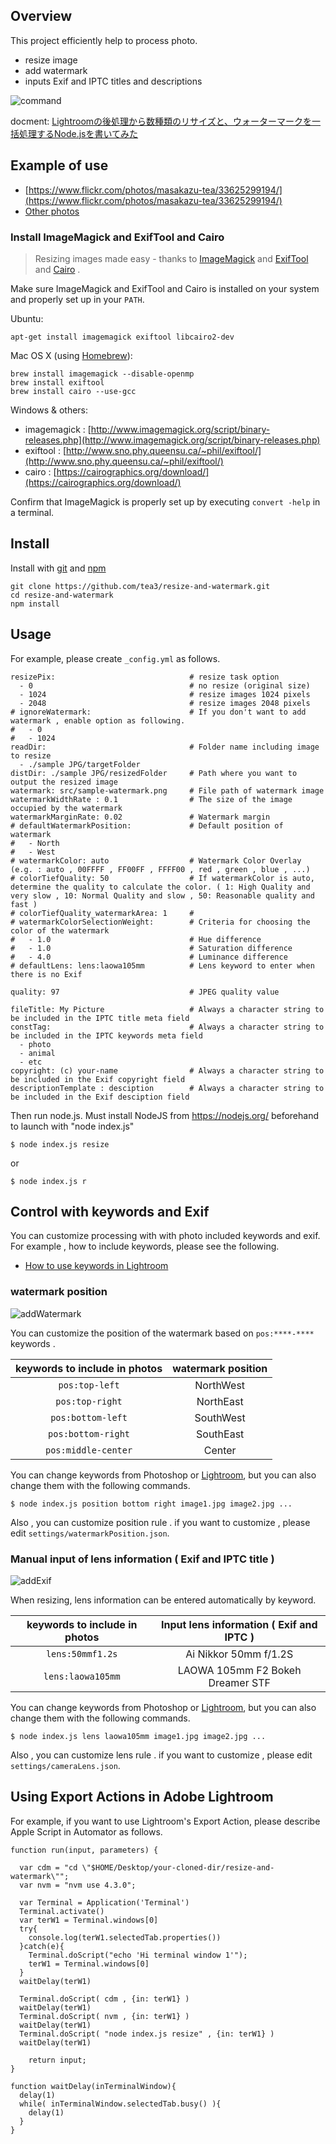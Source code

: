 ## Overview

This project efficiently help to process photo.

- resize image
- add watermark
- inputs Exif and IPTC titles and descriptions

![command](src/command.png)

docment: [Lightroomの後処理から数種類のリサイズと、ウォーターマークを一括処理するNode.jsを書いてみた](https://tea3.github.io/p/17/lightroom-resize-and-watermark-nodejs)

## Example of use

- [https://www.flickr.com/photos/masakazu-tea/33625299194/](https://www.flickr.com/photos/masakazu-tea/33625299194/)
- [Other photos](https://www.flickr.com/photos/tags/tea81p)


### Install ImageMagick and ExifTool and Cairo

> Resizing images made easy - thanks to [ImageMagick](http://www.imagemagick.org/) and [ExifTool](http://www.sno.phy.queensu.ca/~phil/exiftool/) and [Cairo](https://cairographics.org/) .

Make sure ImageMagick and ExifTool and Cairo is installed on your system and properly set up in your `PATH`.

Ubuntu:

```shell
apt-get install imagemagick exiftool libcairo2-dev
```

Mac OS X (using [Homebrew](http://brew.sh/)):

```shell
brew install imagemagick --disable-openmp
brew install exiftool
brew install cairo --use-gcc
```

Windows & others:

- imagemagick : [http://www.imagemagick.org/script/binary-releases.php](http://www.imagemagick.org/script/binary-releases.php)
- exiftool : [http://www.sno.phy.queensu.ca/~phil/exiftool/](http://www.sno.phy.queensu.ca/~phil/exiftool/)
- cairo : [https://cairographics.org/download/](https://cairographics.org/download/)

Confirm that ImageMagick is properly set up by executing `convert -help` in a terminal.


## Install

Install with [git](https://git-scm.com/) and [npm](https://docs.npmjs.com/getting-started/installing-node)

```
git clone https://github.com/tea3/resize-and-watermark.git
cd resize-and-watermark
npm install
```

## Usage

For example, please create `_config.yml` as follows.

```
resizePix:                              # resize task option
  - 0                                   # no resize (original size)
  - 1024                                # resize images 1024 pixels
  - 2048                                # resize images 2048 pixels
# ignoreWatermark:                      # If you don't want to add watermark , enable option as following.
#   - 0
#   - 1024
readDir:                                # Folder name including image to resize
  - ./sample JPG/targetFolder
distDir: ./sample JPG/resizedFolder     # Path where you want to output the resized image
watermark: src/sample-watermark.png     # File path of watermark image
watermarkWidthRate : 0.1                # The size of the image occupied by the watermark
watermarkMarginRate: 0.02               # Watermark margin
# defaultWatermarkPosition:             # Default position of watermark
#   - North
#   - West
# watermarkColor: auto                  # Watermark Color Overlay (e.g. : auto , 00FFFF , FF00FF , FFFF00 , red , green , blue , ...)
# colorTiefQuality: 50                  # If watermarkColor is auto, determine the quality to calculate the color. ( 1: High Quality and very slow , 10: Normal Quality and slow , 50: Reasonable quality and fast )
# colorTiefQuality_watermarkArea: 1     #
# watermarkColorSelectionWeight:        # Criteria for choosing the color of the watermark
#   - 1.0                               # Hue difference
#   - 1.0                               # Saturation difference
#   - 4.0                               # Luminance difference
# defaultLens: lens:laowa105mm          # Lens keyword to enter when there is no Exif

quality: 97                             # JPEG quality value

fileTitle: My Picture                   # Always a character string to be included in the IPTC title meta field
constTag:                               # Always a character string to be included in the IPTC keywords meta field
  - photo
  - animal
  - etc
copyright: (c) your-name                # Always a character string to be included in the Exif copyright field
descriptionTemplate : desciption        # Always a character string to be included in the Exif desciption field
```

Then run node.js. Must install NodeJS from https://nodejs.org/ beforehand to launch with "node index.js"

```
$ node index.js resize
```

or

```
$ node index.js r
```

## Control with keywords and Exif

You can customize processing with with photo included keywords and exif. For example , how to include keywords, please see the following.

- [How to use keywords in Lightroom](https://helpx.adobe.com/lightroom/help/keywords.html)

### watermark position

![addWatermark](src/watermark.jpg)

You can customize the position of the watermark based on `pos:****-****` keywords .

| keywords to include in photos | watermark position |
| :---: | :---: |
| `pos:top-left` | NorthWest |
| `pos:top-right` | NorthEast |
| `pos:bottom-left` | SouthWest |
| `pos:bottom-right` | SouthEast |
| `pos:middle-center` | Center |

You can change keywords from Photoshop or [Lightroom]((https://helpx.adobe.com/lightroom/help/keywords.html)), but you can also change them with the following commands.

```
$ node index.js position bottom right image1.jpg image2.jpg ...
```


Also , you can customize position rule . if you want to customize , please edit `settings/watermarkPosition.json`.


### Manual input of lens information ( Exif and IPTC title )

![addExif](src/exif.jpg)

When resizing, lens information can be entered automatically by keyword.

| keywords to include in photos | Input lens information ( Exif and IPTC ) |
| :---: | :---: |
| `lens:50mmf1.2s` | Ai Nikkor 50mm f/1.2S |
| `lens:laowa105mm` | LAOWA 105mm F2 Bokeh Dreamer STF |

You can change keywords from Photoshop or [Lightroom]((https://helpx.adobe.com/lightroom/help/keywords.html)), but you can also change them with the following commands.

```
$ node index.js lens laowa105mm image1.jpg image2.jpg ...
```


 Also , you can customize lens rule . if you want to customize , please edit `settings/cameraLens.json`.


## Using Export Actions in Adobe Lightroom

For example, if you want to use Lightroom's Export Action, please describe Apple Script in Automator as follows.

```
function run(input, parameters) {
  
  var cdm = "cd \"$HOME/Desktop/your-cloned-dir/resize-and-watermark\"";
  var nvm = "nvm use 4.3.0";

  var Terminal = Application('Terminal')
  Terminal.activate()
  var terW1 = Terminal.windows[0]
  try{
    console.log(terW1.selectedTab.properties())
  }catch(e){
    Terminal.doScript("echo 'Hi terminal window 1'");
    terW1 = Terminal.windows[0]
  }
  waitDelay(terW1)

  Terminal.doScript( cdm , {in: terW1} )
  waitDelay(terW1)
  Terminal.doScript( nvm , {in: terW1} )
  waitDelay(terW1)
  Terminal.doScript( "node index.js resize" , {in: terW1} )
  waitDelay(terW1)
  
    return input;
}

function waitDelay(inTerminalWindow){
  delay(1)
  while( inTerminalWindow.selectedTab.busy() ){
    delay(1)
  }
}
```